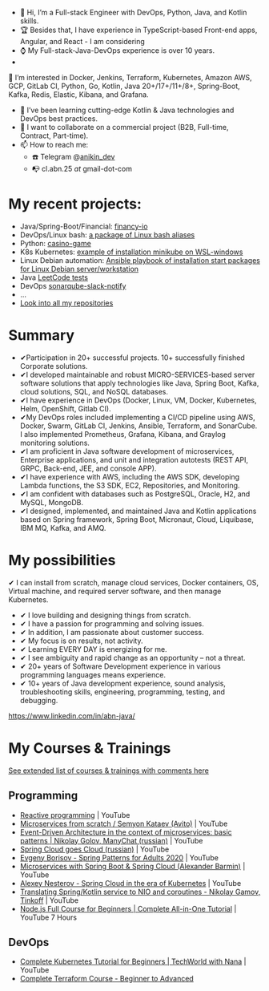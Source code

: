 - 👋 Hi, I’m a Full-stack Engineer with DevOps, Python, Java, and Kotlin skills.
- 🏆 Besides that, I have experience in TypeScript-based Front-end apps, Angular, and React - I am considering
- ⌚ My Full-stack-Java-DevOps experience is over 10 years.
- 
👀 I’m interested in Docker, Jenkins, Terraform, Kubernetes, Amazon AWS, GCP, GitLab CI, Python, Go, Kotlin, Java 20+/17+/11+/8+, Spring-Boot, Kafka, Redis, Elastic, Kibana, and Grafana.
- 🌱 I’ve been learning cutting-edge Kotlin & Java technologies and DevOps best practices.
- 💞️ I want to collaborate on a commercial project (B2B, Full-time, Contract, Part-time).
- 📫 How to reach me:
  - :telephone:	Telegram @[anikin_dev](https://t.me/anikin_dev)
  - :mailbox_with_no_mail: cl.abn.25 _at_ gmail-dot-com
 
# My recent projects:
- Java/Spring-Boot/Financial: [financy-io](https://github.com/abn-dev-01/financy-io)
- DevOps/Linux bash: [a package of Linux bash aliases](https://github.com/abn-dev-01/devops_bash_aliases)
- Python: [casino-game](https://github.com/abn-dev-01/casino-game)
- K8s Kubernetes: [example of installation minikube on WSL-windows](https://github.com/abn-dev-01/DevOps23/tree/develop/Kubernetes/wsl)
- Linux Debian automation: [Ansible playbook of installation start packages for Linux Debian server/workstation](https://github.com/abn-dev-01/devops-ansible/tree/develop/debian)
- Java [LeetCode tests](https://github.com/abn-dev-01/abn-leetcode-java)
- DevOps [sonarqube-slack-notify](https://github.com/abn-dev-01/sonarqube-slack-notify)
- ...
- [Look into all my repositories](https://github.com/abn-dev-01?tab=repositories)

# Summary
- ✔Participation in 20+ successful projects. 10+ successfully finished Corporate solutions. 
- ✔I developed maintainable and robust MICRO-SERVICES-based server software solutions that apply technologies like Java, Spring Boot, Kafka, cloud solutions, SQL, and NoSQL databases.
- ✔I have experience in DevOps (Docker, Linux, VM, Docker, Kubernetes, Helm, OpenShift, Gitlab CI).
- ✔My DevOps roles included implementing a CI/CD pipeline using AWS, Docker, Swarm, GitLab CI, Jenkins, Ansible, Terraform, and SonarCube. I also implemented Prometheus, Grafana, Kibana, and Graylog monitoring solutions.
- ✔I am proficient in Java software development of microservices, Enterprise applications, and unit and integration autotests (REST API, GRPC, Back-end, JEE, and console APP).
- ✔I have experience with AWS, including the AWS SDK, developing Lambda functions, the S3 SDK, EC2, Repositories, and Monitoring.
- ✔I am confident with databases such as PostgreSQL, Oracle, H2, and MySQL, MongoDB.
- ✔I designed, implemented, and maintained Java and Kotlin applications based on Spring framework, Spring Boot, Micronaut, Cloud, Liquibase, IBM MQ, Kafka, and AMQ.

# My possibilities
✔ I can install from scratch, manage cloud services, Docker containers, OS, Virtual machine, and required server software, and then manage Kubernetes.
- ✔ I love building and designing things from scratch.
- ✔ I have a passion for programming and solving issues.
- ✔ In addition, I am passionate about customer success.
- ✔ My focus is on results, not activity.
- ✔ Learning EVERY DAY is energizing for me.
- ✔ I see ambiguity and rapid change as an opportunity – not a threat.
- ✔ 20+ years of Software Development experience in various programming languages means experience.
- ✔ 10+ years of Java development experience, sound analysis, troubleshooting skills, engineering, programming, testing, and debugging.

https://www.linkedin.com/in/abn-java/

<!---[
abn-dev-01/abn-dev-01 is a ✨ special ✨ repository because its `README.md` (this file) appears on your GitHub profile.
You can click the Preview link to take a look at your changes.
--->

# My Courses & Trainings

  [See extended list of courses & trainings with comments here](https://github.com/abn-dev-01/abn-dev-01/blob/main/abn-cv-cources-&-trainings.md)

## Programming
- [Reactive programming](https://youtu.be/4zkDm7_g1-Q?si=kA-PMHEAk-Q28uQG) | YouTube
- [Microservices from scratch / Semyon Kataev (Avito)](https://youtu.be/eI1QQUrFUZI?si=1yo9754nnhi3f5-z) | YouTube
- [Event-Driven Architecture in the context of microservices: basic patterns | Nikolay Golov, ManyChat (russian)](https://youtu.be/bAhxpqHfP8I?si=8jSf5s8cNUdxv9BA) | YouTube
- [Spring Cloud goes Cloud (russian)](https://youtu.be/4tSyz_v9w7Q?si=d4VJrV69lhccFM2G) | YouTube
- [Evgeny Borisov - Spring Patterns for Adults 2020](https://youtu.be/GL1txFxswHA?si=9r5Y8rTjU_0C4HZy) | YouTube
- [Microservices with Spring Boot & Spring Cloud (Alexander Barmin)](https://youtu.be/2yAbbsuNBPc?si=4Qru2dWY5xkRM7by) | YouTube
- [Alexey Nesterov - Spring Cloud in the era of Kubernetes](https://youtu.be/vUo3cTE3Y0g?si=OZFSWtfRlyXTf2hh) | YouTube
- [Translating Spring/Kotlin service to NIO and coroutines - Nikolay Gamov, Tinkoff](https://youtu.be/EPQEKwaBaz0?si=5mtaqE8PqRpTdCGT) | YouTube
- [Node.js Full Course for Beginners | Complete All-in-One Tutorial](https://youtu.be/f2EqECiTBL8?si=FnQVXivRWq_9P0qX) | YouTube 7 Hours

## DevOps
- [Complete Kubernetes Tutorial for Beginners | TechWorld with Nana](https://www.youtube.com/watch?v=VnvRFRk_51k&list=PLy7NrYWoggjziYQIDorlXjTvvwweTYoNC) | YouTube
- [Complete Terraform Course - Beginner to Advanced](https://www.udemy.com/certificate/UC-f0635d0a-73ed-41a6-bdeb-43963a3c1b00/)




